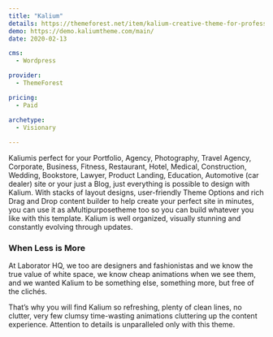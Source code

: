 ```yaml
---
title: "Kalium"
details: https://themeforest.net/item/kalium-creative-theme-for-professionals/10860525
demo: https://demo.kaliumtheme.com/main/
date: 2020-02-13

cms: 
  - Wordpress

provider: 
  - ThemeForest

pricing:
  - Paid

archetype:
  - Visionary
  
---
```


Kaliumis perfect for your Portfolio, Agency, Photography, Travel Agency, Corporate, Business, Fitness, Restaurant, Hotel, Medical, Construction, Wedding, Bookstore, Lawyer, Product Landing, Education, Automotive (car dealer)  site or your just a Blog, just everything is possible to design with Kalium. With stacks of layout designs, user-friendly Theme Options and rich Drag and Drop content builder to help create your perfect site in minutes, you can use it as aMultipurposetheme too so you can build whatever you like with this template. Kalium is well organized, visually stunning and constantly evolving through updates.

### When Less is More

At Laborator HQ, we too are designers and fashionistas and we know the true value of white space, we know cheap animations when we see them, and we wanted Kalium to be something else, something more, but free of the clichés.

That’s why you will find Kalium so refreshing, plenty of clean lines, no clutter, very few clumsy time-wasting animations cluttering up the content experience. Attention to details is unparalleled only with this theme.
